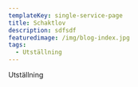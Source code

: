 ```yaml
---
templateKey: single-service-page
title: Schaktlov
description: sdfsdf
featuredimage: /img/blog-index.jpg
tags:
  - Utställning
---
```

Utställning